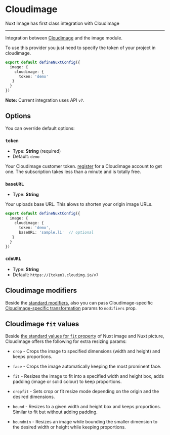 # Cloudimage

Nuxt Image has first class integration with Cloudimage

---

Integration between [Cloudimage](https://www.cloudimage.io/en/home) and the image module.

To use this provider you just need to specify the token of your project in cloudimage.

```ts [nuxt.config.ts]
export default defineNuxtConfig({
  image: {
    cloudimage: {
      token: 'demo'
   }
  }
})
```

**Note:** Current integration uses API `v7`.

## Options

You can override default options:

### `token`

- Type: **String** (required)
- Default: `demo`

Your Cloudimage customer token. [register](https://www.cloudimage.io/en/register_page) for a Cloudimage account to get one. The subscription takes less than a minute and is totally free.

### `baseURL`

- Type: **String**

Your uploads base URL. This alows to shorten your origin image URLs.

```ts [nuxt.config.ts]
export default defineNuxtConfig({
  image: {
    cloudimage: {
      token: 'demo',
      baseURL: 'sample.li'  // optional
   }
  }
})
```

### `cdnURL`

- Type: **String**
- Default: `https://{token}.cloudimg.io/v7`

## Cloudimage modifiers

Beside the [standard modifiers](/components/nuxt-img#modifiers), also you can pass Cloudimage-specific [Cloudimage-specific transformation](https://docs.cloudimage.io/go/cloudimage-documentation-v7/en/introduction) params to `modifiers` prop.

## Cloudimage `fit` values

Beside [the standard values for `fit` property](/components/nuxt-img#fit) of Nuxt image and Nuxt picture, Cloudimage offers the following for extra resizing params:

* `crop` - Crops the image to specified dimensions (width and height) and keeps proportions.

* `face` - Crops the image automatically keeping the most prominent face.

* `fit` - Resizes the image to fit into a specified width and height box, adds padding (image or solid colour) to keep proportions.

* `cropfit` - Sets crop or fit resize mode depending on the origin and the desired dimensions.

* `bound` - Resizes to a given width and height box and keeps proportions. Similar to fit but without adding padding.

* `boundmin` - Resizes an image while bounding the smaller dimension to the desired width or height while keeping proportions.
